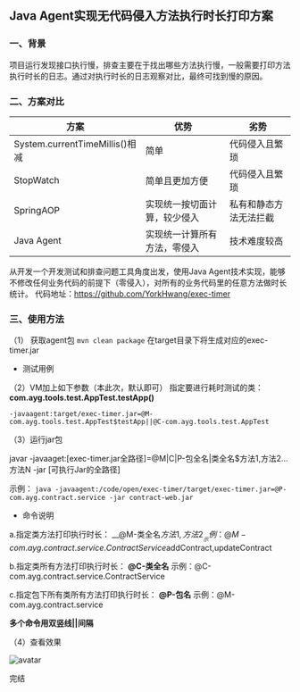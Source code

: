 ## Java Agent实现无代码侵入方法执行时长打印方案

### 一、背景

项目运行发现接口执行慢，排查主要在于找出哪些方法执行慢，一般需要打印方法执行时长的日志。通过对执行时长的日志观察对比，最终可找到慢的原因。

### 二、方案对比
|方案|优势|劣势|
|---|---|---|
|System.currentTimeMillis()相减|简单 |代码侵入且繁琐 |
|StopWatch|简单且更加方便|代码侵入且繁琐|
|SpringAOP|实现统一按切面计算，较少侵入|私有和静态方法无法拦截|
|Java Agent|实现统一计算所有方法，零侵入|技术难度较高|

从开发一个开发测试和排查问题工具角度出发，使用Java Agent技术实现，能够不修改任何业务代码的前提下（零侵入），对所有的业务代码里的任意方法做时长统计。
代码地址：https://github.com/YorkHwang/exec-timer

### 三、使用方法

（1） 获取agent包
	`mvn clean package`
	在target目录下将生成对应的exec-timer.jar
- 测试用例

（2）VM加上如下参数（本此次，默认即可）
指定要进行耗时测试的类：**com.ayg.tools.test.AppTest.testApp()**

`-javaagent:target/exec-timer.jar=@M-com.ayg.tools.test.AppTest$testApp||@C-com.ayg.tools.test.AppTest`

（3）运行jar包

javar -javaaget:[exec-timer.jar全路径]=@M|C|P-包全名|类全名$方法1,方法2...方法N -jar [可执行Jar的全路径]

示例：
`java -javaagent:/code/open/exec-timer/target/exec-timer.jar=@P-com.ayg.contract.service -jar contract-web.jar
`
- 命令说明

a.指定类方法打印执行时长： __@M-类全名$方法1,方法2__ 
示例：@M-com.ayg.contract.service.ContractService$addContract,updateContract

b.指定类所有方法打印执行时长： __@C-类全名__ 
示例：@C-com.ayg.contract.service.ContractService

c.指定包下所有类所有方法打印执行时长： __@P-包名__ 
示例：@M-com.ayg.contract.service

 __多个命令用双竖线||间隔__ 

（4）查看效果

![avatar](https://t2.picb.cc/2022/04/14/622P4F.jpg)

完结
